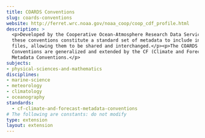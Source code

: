 ```yaml
---
title: COARDS Conventions
slug: coards-conventions
website: http://ferret.wrc.noaa.gov/noaa_coop/coop_cdf_profile.html
description: >
  <p>Developed by the Cooperative Ocean-Atmosphere Research Data Service (COARDS),
  these conventions constitute a standard set of metadata to include in netCDF
  files, allowing them to be shared and interchanged.</p><p>The COARDS
  Conventions are generalized and extended by the CF (Climate and Forecast)
  Metadata Conventions.</p>
subjects:
- physical-sciences-and-mathematics
disciplines:
- marine-science
- meteorology
- climatology
- oceanography
standards:
  - cf-climate-and-forecast-metadata-conventions
# The following are constants: do not modify
type: extension
layout: extension
---
```

